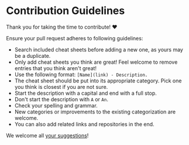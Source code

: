 # Contribution Guidelines

Thank you for taking the time to contribute! ♥️

Ensure your pull request adheres to following guidelines:

- Search included cheat sheets before adding a new one, as yours may be a duplicate.
- Only add cheat sheets you think are great! Feel welcome to remove entries that you think aren't great!
- Use the following format: `[Name](link) - Description.`
- The cheat sheet should be put into its appropriate category. Pick one you think is closest if you are not sure.
- Start the description with a capital and end with a full stop.
- Don't start the description with `A` or `An`.
- Check your spelling and grammar.
- New categories or improvements to the existing categorization are welcome.
- You can also add related links and repositories in the end.

We welcome all [your suggestions](../../edit/master/README.md)!

